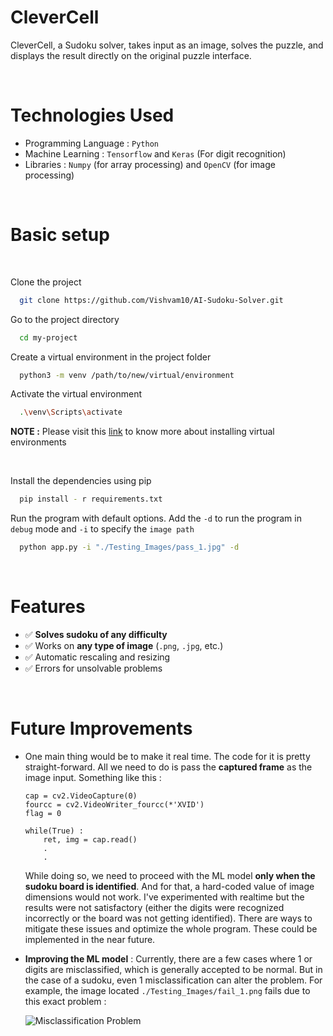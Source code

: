 # CleverCell

CleverCell, a Sudoku solver, takes input as an image, solves the puzzle, 
and displays the result directly on the original puzzle interface.

<br>

# Technologies Used

- Programming Language : `Python`
- Machine Learning : `Tensorflow` and `Keras` (For digit recognition)
- Libraries : `Numpy` (for array processing) and `OpenCV` (for image processing)

<br>

# Basic setup

<br>

Clone the project
```bash
  git clone https://github.com/Vishvam10/AI-Sudoku-Solver.git
```

Go to the project directory
```bash
  cd my-project
```

Create a virtual environment in the project folder

```bash
  python3 -m venv /path/to/new/virtual/environment
```

Activate the virtual environment
```bash
  .\venv\Scripts\activate
```

**NOTE :** Please visit this [link](https://www.geeksforgeeks.org/creating-python-virtual-environment-windows-linux/) to know more about installing virtual environments

<br>

Install the dependencies using pip
```bash
  pip install - r requirements.txt
```

Run the program with default options. Add the `-d` to run the program in `debug` mode and `-i` to specify the `image path`  
```bash
  python app.py -i "./Testing_Images/pass_1.jpg" -d
```

<br>

# Features 

- ✅ **Solves sudoku of any difficulty**
- ✅ Works on **any type of image** (`.png`, `.jpg`, etc.)
- ✅ Automatic rescaling and resizing 
- ✅ Errors for unsolvable problems

<br>

# Future Improvements 

- One main thing would be to make it real time. The code for it is pretty straight-forward. All we need to do is pass the **captured frame** as the image input. Something like this :

  ```
  cap = cv2.VideoCapture(0)
  fourcc = cv2.VideoWriter_fourcc(*'XVID')
  flag = 0

  while(True) :
      ret, img = cap.read()
      .
      .

  ```


  While doing so, we need to proceed with the ML model **only when the sudoku board is identified**. And for that, a hard-coded value of image dimensions would not work. I've experimented with realtime but the results were not satisfactory (either the digits were recognized incorrectly or the board was not getting identified). There are ways to mitigate these issues and optimize the whole program. These could be implemented in the near future. 

- **Improving the ML model** : Currently, there are a few cases where 1 or digits are misclassified, which is generally accepted to be normal. But in the case of a sudoku, even 1 misclassification can alter the problem. For example, the image located `./Testing_Images/fail_1.png` fails due to this exact problem :

  ![Misclassification Problem](./misclassification_example.png)
